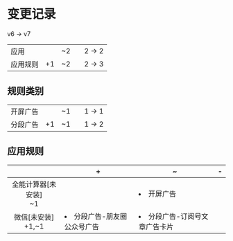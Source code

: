 # 变更记录

v6 -> v7

||||||
|-|:-:|:-:|:-:|:-:|
|应用||~2||2 -> 2|
|应用规则|+1|~2||2 -> 3|

## 规则类别

||||||
|-|:-:|:-:|:-:|:-:|
|开屏广告||~1||1 -> 1|
|分段广告|+1|~1||1 -> 2|

## 应用规则

||+|~|-|
|:-:|-|-|-|
|全能计算器[未安装]<br>~1||<li>开屏广告||
|微信[未安装]<br>+1,~1|<li>分段广告-朋友圈公众号广告|<li>分段广告-订阅号文章广告卡片||
